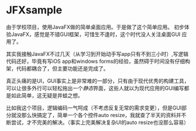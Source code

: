 # JFXsample
由于学校项目，使用JavaFX做的简单桌面应用。于是做了这个简单应用。
初步体验JavaFX，感觉是不错GUI框架，可惜生不逢时，这个时代没人关注桌面GUI 应用了。

其实我接触JavaFX不过几天（从学习到开始动手写app只有不到三小时）,写逻辑代码还好，毕竟有写iOS app和windows forms的经验，虽然碍于时间没有仔细构架，代码都耦合了，但主要功能还是完成了。

真正头痛的是UI，GUI事实上是非常难的一部分，只有由于现代优秀的构建工具，可以让很多外行可以轻松拖出一个*静态*界面，这些人就以为现代应用的GUI编写都是如此简单，这无疑是井蛙之想。

比如我这个项目，逻辑编码一气呵成（不考虑反复无常的需求变更），但是GUI部分就没那么快搞定了，简单一个各个控件auto resize，我就查了半天的资料并不断尝试，才不完美的解决。（事实上完美解决复杂UI的auto resize也没那么容易）